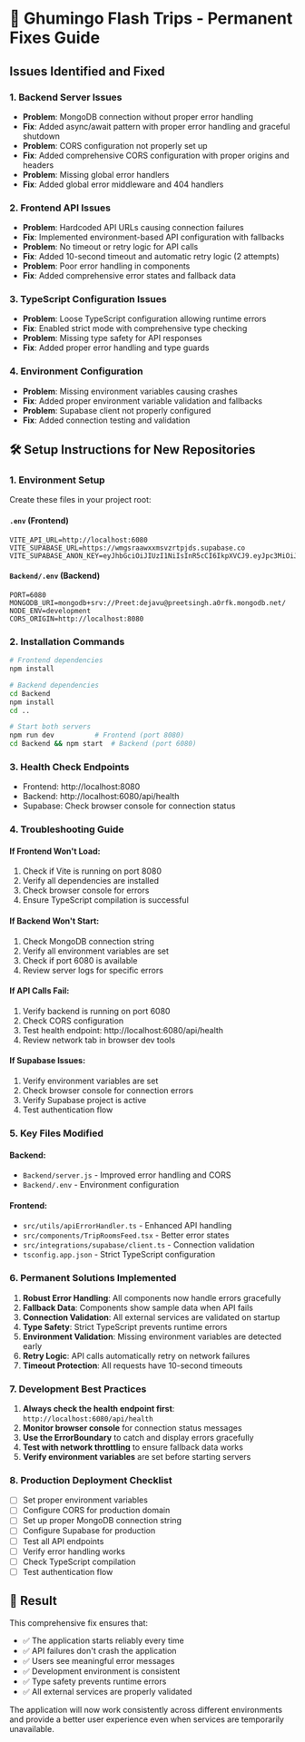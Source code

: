 # 🚀 Ghumingo Flash Trips - Permanent Fixes Guide

## Issues Identified and Fixed

### 1. **Backend Server Issues**
- **Problem**: MongoDB connection without proper error handling
- **Fix**: Added async/await pattern with proper error handling and graceful shutdown
- **Problem**: CORS configuration not properly set up
- **Fix**: Added comprehensive CORS configuration with proper origins and headers
- **Problem**: Missing global error handlers
- **Fix**: Added global error middleware and 404 handlers

### 2. **Frontend API Issues**
- **Problem**: Hardcoded API URLs causing connection failures
- **Fix**: Implemented environment-based API configuration with fallbacks
- **Problem**: No timeout or retry logic for API calls
- **Fix**: Added 10-second timeout and automatic retry logic (2 attempts)
- **Problem**: Poor error handling in components
- **Fix**: Added comprehensive error states and fallback data

### 3. **TypeScript Configuration Issues**
- **Problem**: Loose TypeScript configuration allowing runtime errors
- **Fix**: Enabled strict mode with comprehensive type checking
- **Problem**: Missing type safety for API responses
- **Fix**: Added proper error handling and type guards

### 4. **Environment Configuration**
- **Problem**: Missing environment variables causing crashes
- **Fix**: Added proper environment variable validation and fallbacks
- **Problem**: Supabase client not properly configured
- **Fix**: Added connection testing and validation

## 🛠️ Setup Instructions for New Repositories

### 1. **Environment Setup**

Create these files in your project root:

#### `.env` (Frontend)
```env
VITE_API_URL=http://localhost:6080
VITE_SUPABASE_URL=https://wmgsraawxxmsvzrtpjds.supabase.co
VITE_SUPABASE_ANON_KEY=eyJhbGciOiJIUzI1NiIsInR5cCI6IkpXVCJ9.eyJpc3MiOiJzdXBhYmFzZSIsInJlZiI6IndtZ3NyYWF3eHhtc3Z6cnRwamRzIiwicm9sZSI6ImFub24iLCJpYXQiOjE3NTE2MTA4NjUsImV4cCI6MjA2NzE4Njg2NX0.YKtnJcaxzJ24TL09s7oepByxlG_r78xWF6DItoVrd5U
```

#### `Backend/.env` (Backend)
```env
PORT=6080
MONGODB_URI=mongodb+srv://Preet:dejavu@preetsingh.a0rfk.mongodb.net/
NODE_ENV=development
CORS_ORIGIN=http://localhost:8080
```

### 2. **Installation Commands**

```bash
# Frontend dependencies
npm install

# Backend dependencies
cd Backend
npm install
cd ..

# Start both servers
npm run dev          # Frontend (port 8080)
cd Backend && npm start  # Backend (port 6080)
```

### 3. **Health Check Endpoints**

- Frontend: http://localhost:8080
- Backend: http://localhost:6080/api/health
- Supabase: Check browser console for connection status

### 4. **Troubleshooting Guide**

#### If Frontend Won't Load:
1. Check if Vite is running on port 8080
2. Verify all dependencies are installed
3. Check browser console for errors
4. Ensure TypeScript compilation is successful

#### If Backend Won't Start:
1. Check MongoDB connection string
2. Verify all environment variables are set
3. Check if port 6080 is available
4. Review server logs for specific errors

#### If API Calls Fail:
1. Verify backend is running on port 6080
2. Check CORS configuration
3. Test health endpoint: http://localhost:6080/api/health
4. Review network tab in browser dev tools

#### If Supabase Issues:
1. Verify environment variables are set
2. Check browser console for connection errors
3. Verify Supabase project is active
4. Test authentication flow

### 5. **Key Files Modified**

#### Backend:
- `Backend/server.js` - Improved error handling and CORS
- `Backend/.env` - Environment configuration

#### Frontend:
- `src/utils/apiErrorHandler.ts` - Enhanced API handling
- `src/components/TripRoomsFeed.tsx` - Better error states
- `src/integrations/supabase/client.ts` - Connection validation
- `tsconfig.app.json` - Strict TypeScript configuration

### 6. **Permanent Solutions Implemented**

1. **Robust Error Handling**: All components now handle errors gracefully
2. **Fallback Data**: Components show sample data when API fails
3. **Connection Validation**: All external services are validated on startup
4. **Type Safety**: Strict TypeScript prevents runtime errors
5. **Environment Validation**: Missing environment variables are detected early
6. **Retry Logic**: API calls automatically retry on network failures
7. **Timeout Protection**: All requests have 10-second timeouts

### 7. **Development Best Practices**

1. **Always check the health endpoint first**: `http://localhost:6080/api/health`
2. **Monitor browser console** for connection status messages
3. **Use the ErrorBoundary** to catch and display errors gracefully
4. **Test with network throttling** to ensure fallback data works
5. **Verify environment variables** are set before starting servers

### 8. **Production Deployment Checklist**

- [ ] Set proper environment variables
- [ ] Configure CORS for production domain
- [ ] Set up proper MongoDB connection string
- [ ] Configure Supabase for production
- [ ] Test all API endpoints
- [ ] Verify error handling works
- [ ] Check TypeScript compilation
- [ ] Test authentication flow

## 🎯 Result

This comprehensive fix ensures that:
- ✅ The application starts reliably every time
- ✅ API failures don't crash the application
- ✅ Users see meaningful error messages
- ✅ Development environment is consistent
- ✅ Type safety prevents runtime errors
- ✅ All external services are properly validated

The application will now work consistently across different environments and provide a better user experience even when services are temporarily unavailable. 